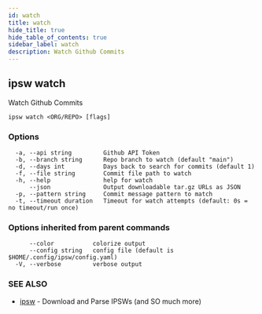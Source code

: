 ```yaml
---
id: watch
title: watch
hide_title: true
hide_table_of_contents: true
sidebar_label: watch
description: Watch Github Commits
---
```

## ipsw watch

Watch Github Commits

```
ipsw watch <ORG/REPO> [flags]
```

### Options

```
  -a, --api string         Github API Token
  -b, --branch string      Repo branch to watch (default "main")
  -d, --days int           Days back to search for commits (default 1)
  -f, --file string        Commit file path to watch
  -h, --help               help for watch
      --json               Output downloadable tar.gz URLs as JSON
  -p, --pattern string     Commit message pattern to match
  -t, --timeout duration   Timeout for watch attempts (default: 0s = no timeout/run once)
```

### Options inherited from parent commands

```
      --color           colorize output
      --config string   config file (default is $HOME/.config/ipsw/config.yaml)
  -V, --verbose         verbose output
```

### SEE ALSO

* [ipsw](/docs/cli/ipsw)	 - Download and Parse IPSWs (and SO much more)

